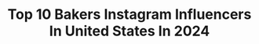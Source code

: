 ---
title: Top 10 Bakers Instagram Influencers In United States In 2024
description: >-
  Find top bakers Instagram influencers in United States in 2024. Most popular hashtags: #christmas #homebaked #dessert.
platform: Instagram
hits: 4804
text_top: Identify the top-rated Instagram accounts on inBeat.
text_bottom: Our platform aggregates 4804 Instagram influencers like this in United States for you to contact.
profiles:
  - username: "simons_bread"
    fullname: >-
      Simon Bowden
    bio: >-
      Baker
    location: "United States"
    followers: 8067
    engagement: 551
    commentsToLikes: 0.057122
    id: ck6u13xirjfly0j71bzfjd23x
    verified: false
    hashtags: "#thefeedfeedbaking, #crumb, #batard, #levain"
  - username: "mollyreedgrayson"
    fullname: >-
      Molly Reed Grayson
    bio: >-
      🌟Finding joy in the simple things | Sunday baker 🍰 | Embracing the beauty of real-life moments ✨
    location: "United States"
    followers: 18244
    engagement: 460
    commentsToLikes: 0.059754
    id: ck6009dqsd6er0i14z6imbd8v
    verified: false
    hashtags: "#christmas, #momhumor, #thanksgivingdesserts, #dessert"
  - username: "briannatraynor"
    fullname: >-
      BRIANNA
    bio: >-
      phoenix, az 🌵 wife | mama to jax + quinn teacher | content creator | baker @sugarbsweets 🍪 ♡
    location: "United States"
    followers: 32798
    engagement: 1467
    commentsToLikes: 0.027808
    id: ck0u8zpb88qpm0i1959se94fx
    verified: false
    hashtags: "#gingerbreadcookies, #cozychristmas, #undecoratewithme, #wrappingpresents"
  - username: "ksenia_belanger"
    fullname: >-
      Ksenia Belanger
    bio: >-
      Mom to 2 boys 🌻🌻and a girl 🌻 ~ homestead ~homeschool ~Speaker~ Mentor ~Educator~Hobby baker 🍰 ~ North Carolina girl 🌊 🏔 🌲🐓
    location: "United States"
    followers: 455819
    engagement: 1063
    commentsToLikes: 0.034477
    id: ck5cin8besyzu0i113v3ekece
    verified: false
    hashtags: "#bohohome, #cozyaesthetic, #slowliving, #happysoul"
  - username: "eatsbyrachel"
    fullname: >-
      Rachel | Bay Area Food & Beyond
    bio: >-
      📍 Bay Area Foodie 🌺 Trader Joe’s Enthusiast 🥣 Baker 💌 eatsbyrachel@gmail.com
    location: "United States"
    followers: 96435
    engagement: 1771
    commentsToLikes: 0.127490
    id: cl2y28pmbvr0n0i23qlfq6djb
    verified: false
    hashtags: "#bayareafoodie, #traderjoes, #sffoodie, #viralfoods"
  - username: "the_bananadiaries"
    fullname: >-
      Britt Berlin
    bio: >-
      Vegan baker + cookbook author The very best vegan desserts + recipes made easy 🌱 All recipes linked here ⬇️
    location: "United States"
    followers: 491329
    engagement: 582
    commentsToLikes: 0.060258
    id: ck5bz6282qikp0i11kznwwqbj
    verified: false
    hashtags: "#gingerbreadcake, #tiramisuchesecake, #oatmealcreampies, #vegancinnamonrolls"
  - username: "kimmyfasani"
    fullname: >-
      Kimmy  Fasani
    bio: >-
      🏔Pro snowboarder in Mammoth Lakes, Ca 👶🏼🧑🏼Boy Mom 💓 Breast Cancer Thriver ✨Founder @thebffoundation 📔Author|The Mountain Baker 🏡 Real Estate Agent
    location: "United States"
    followers: 60000
    engagement: 532
    commentsToLikes: 0.034636
    id: ck0ueelcel3ov0i19jea1zc49
    verified: true
    hashtags: "#checkyourself, #letsmovetheworld, #ad, #wedothistogether"
  - username: "victoriabachlet"
    fullname: >-
      Victoria Powell
    bio: >-
      believer | wife | mom to baker @drewpow ♡ | 24 brands/pr - victoriabachletbiz@select.co
    location: "United States"
    followers: 238862
    engagement: 931
    commentsToLikes: 0.003033
    id: ck8wemu7deamx0j7893jrckhm
    verified: false
    hashtags: "#ad, #shutterflypartner, #csection, #pregnantbestfriends"
  - username: "thecakemamas"
    fullname: >-
      Janelle Copeland | Small Business Coach
    bio: >-
      I teach bakers & small biz owners how to build profitable businesses they LOVE!✨🩷 2x Food Network Champ 🏆 Podcast Host! 🎙️ Let’s connect! 👇🏼
    location: "United States"
    followers: 113787
    engagement: 647
    commentsToLikes: 0.032759
    id: cle8qpqyen5bw0j08z6qmw9a9
    verified: false
    hashtags: "#cakedecorator, #businesstips, #bakersofinsta, #bakersofinstagram"
  - username: "passionateaboutbaking"
    fullname: >-
      Deeba Rajpal
    bio: >-
      Cookbook Author | Eggless Baker | Content Creator | Blogger | Desserts | Food Styling | Food Photography Recipes on @pabrecipes India 🇮🇳
    location: "United States"
    followers: 751475
    engagement: 505
    commentsToLikes: 0.026552
    id: ck0twjmsvfofn0i19ffoazlr7
    verified: true
    hashtags: "#egglessmousse, #coffee, #layereddessert, #chocolatelovers"
---